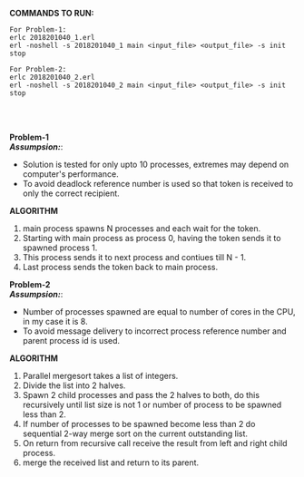 **COMMANDS TO RUN:**
<br/>
```
For Problem-1:
erlc 2018201040_1.erl
erl -noshell -s 2018201040_1 main <input_file> <output_file> -s init stop
```
```
For Problem-2:
erlc 2018201040_2.erl
erl -noshell -s 2018201040_2 main <input_file> <output_file> -s init stop
```
<br/>
<br/>

**Problem-1**<br/>
___Assumpsion:___: 
* Solution is tested for only upto 10 processes, extremes may depend on computer's performance.
* To avoid deadlock reference number is used so that token is received to only the correct recipient.<br>

**ALGORITHM**<br>
1. main process spawns N processes and each wait for the token.
2. Starting with main process as process 0, having the token sends it to spawned process 1\.
3. This process sends it to next process and contiues till N - 1.
4. Last process sends the token back to main process.

**Problem-2**<br/>
___Assumpsion:___: 
* Number of processes spawned are equal to number of cores in the CPU, in my case it is 8.
* To avoid message delivery to incorrect process reference number and parent process id is used.<br>

**ALGORITHM**<br>
1. Parallel mergesort takes a list of integers.
2. Divide the list into 2 halves.
3. Spawn 2 child processes and pass the 2 halves to both, do this recursively until list size is not 1 or number of process to be spawned less than 2.
4. If number of processes to be spawned become less than 2 do sequential 2-way merge sort on the current outstanding list.
5. On return from recursive call receive the result from left and right child process.
6. merge the received list and return to its parent.

